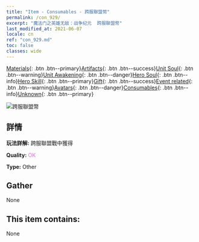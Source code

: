 ```yaml
---
title: "Item - Consumables - 跨服聯盟幣"
permalink: /con_929/
excerpt: "魔法门之英雄无敌：战争纪元  跨服聯盟幣"
last_modified_at: 2021-06-07
locale: cn
ref: "con_929.md"
toc: false
classes: wide
---
```

 [Materials](/ItemsCN/){: .btn .btn--primary}[Artifacts](/ItemsCN/Artifacts/){: .btn .btn--success}[Unit Soul](/ItemsCN/UnitSoul/){: .btn .btn--warning}[Unit Awakening](/ItemsCN/UnitAwakening/){: .btn .btn--danger}[Hero Soul](/ItemsCN/HeroSoul/){: .btn .btn--info}[Hero Skill](/ItemsCN/HeroSkill/){: .btn .btn--primary}[Gift](/ItemsCN/Gift/){: .btn .btn--success}[Event related](/ItemsCN/Events/){: .btn .btn--warning}[Avatars](/ItemsCN/Avatars/){: .btn .btn--danger}[Consumables](/ItemsCN/Consumables/){: .btn .btn--info}[Unknown](/ItemsCN/Unknown/){: .btn .btn--primary}

 ![跨服聯盟幣](/images/t/i_40017.png)

## 詳情
 **玩法詳解:** 跨服聯盟戰中獲得

 **Quality:** <span style="color: #DA70D6">OK</span>

 **Type:** Other

## Gather

  None

## This item contains:

  None

